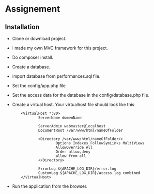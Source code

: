 # Assignement
## Installation
- Clone or download project.
- I made my own MVC framework for this project.
- Do composer install.
- Create a database.
- Import database from performances.sql file.
- Set the config/app.php file
- Set the access data for the database in the config/database.php file.
- Create a virtual host. Your virtualhost file should look like this: <br />

          <VirtualHost *:80>
                  ServerName domenName 

                  ServerAdmin webmaster@localhost
                  DocumentRoot /var/www/html/nameOfFolder

                  <Directory /var/www/html/nameOfFolder/>
                          Options Indexes FollowSymLinks MultiViews
                          AllowOverride All
                          Order allow,deny
                          allow from all
                  </Directory>

                  ErrorLog ${APACHE_LOG_DIR}/error.log
                  CustomLog ${APACHE_LOG_DIR}/access.log combined
          </VirtualHost>

- Run the application from the browser.

